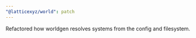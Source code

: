```yaml
---
"@latticexyz/world": patch
---
```


Refactored how worldgen resolves systems from the config and filesystem.
